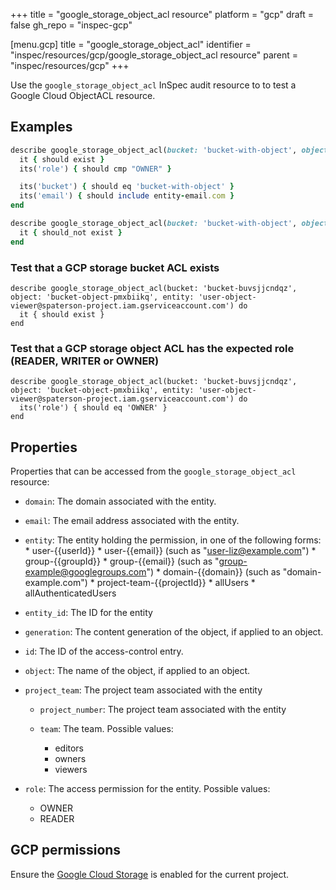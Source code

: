 +++
title = "google_storage_object_acl resource"
platform = "gcp"
draft = false
gh_repo = "inspec-gcp"

[menu.gcp]
title = "google_storage_object_acl"
identifier = "inspec/resources/gcp/google_storage_object_acl resource"
parent = "inspec/resources/gcp"
+++

Use the `google_storage_object_acl` InSpec audit resource to to test a Google Cloud ObjectACL resource.

## Examples

```ruby
describe google_storage_object_acl(bucket: 'bucket-with-object', object: 'image1', entity: user-email) do
  it { should exist }
  its('role') { should cmp "OWNER" }

  its('bucket') { should eq 'bucket-with-object' }
  its('email') { should include entity-email.com }
end

describe google_storage_object_acl(bucket: 'bucket-with-object', object: 'image1', entity: "allUsers") do
  it { should_not exist }
end
```

### Test that a GCP storage bucket ACL exists

    describe google_storage_object_acl(bucket: 'bucket-buvsjjcndqz', object: 'bucket-object-pmxbiikq', entity: 'user-object-viewer@spaterson-project.iam.gserviceaccount.com') do
      it { should exist }
    end

### Test that a GCP storage object ACL has the expected role (READER, WRITER or OWNER)

    describe google_storage_object_acl(bucket: 'bucket-buvsjjcndqz', object: 'bucket-object-pmxbiikq', entity: 'user-object-viewer@spaterson-project.iam.gserviceaccount.com') do
      its('role') { should eq 'OWNER' }
    end

## Properties

Properties that can be accessed from the `google_storage_object_acl` resource:


  * `domain`: The domain associated with the entity.

  * `email`: The email address associated with the entity.

  * `entity`: The entity holding the permission, in one of the following forms:   * user-{{userId}}   * user-{{email}} (such as "user-liz@example.com")   * group-{{groupId}}   * group-{{email}} (such as "group-example@googlegroups.com")   * domain-{{domain}} (such as "domain-example.com")   * project-team-{{projectId}}   * allUsers   * allAuthenticatedUsers

  * `entity_id`: The ID for the entity

  * `generation`: The content generation of the object, if applied to an object.

  * `id`: The ID of the access-control entry.

  * `object`: The name of the object, if applied to an object.

  * `project_team`: The project team associated with the entity

    * `project_number`: The project team associated with the entity

    * `team`: The team.
    Possible values:
      * editors
      * owners
      * viewers

  * `role`: The access permission for the entity.
  Possible values:
    * OWNER
    * READER


## GCP permissions

Ensure the [Google Cloud Storage](https://console.cloud.google.com/apis/library/storage-component.googleapis.com/) is enabled for the current project.
